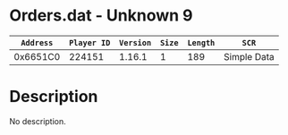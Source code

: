 # Orders.dat - Unknown 9

| `Address` | `Player ID` | `Version` | `Size` | `Length` | `SCR` |
| ---------- | ----------- | --------- | ------ | -------- | ---- |
| 0x6651C0 | 224151 | 1.16.1 | 1 | 189 | Simple Data |

# Description

No description.